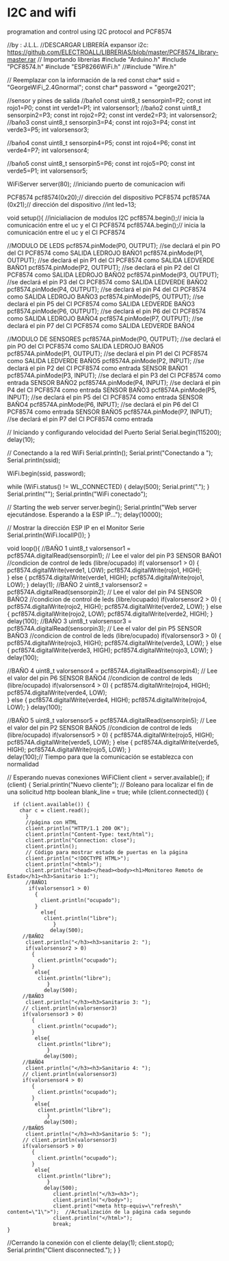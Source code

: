 # I2C and wifi
programation and control using I2C protocol and PCF8574

//by : J.L.L.
//DESCARGAR LIBRERÍA expansor i2c: https://github.com/ELECTROALL/LIBRERIAS/blob/master/PCF8574_library-master.rar
// Importando librerías
#include "Arduino.h"
#include "PCF8574.h"
#include "ESP8266WiFi.h"
//#include "Wire.h"

// Reemplazar con la información de la red
const char* ssid = "GeorgeWiFi_2.4Gnormal";
const char* password = "george2021";

//sensor y pines de salida
//baño1
const uint8_t sensorpin1=P2;
const int rojo1=P0;
const int verde1=P1;
int valorsensor1;
//baño2
const uint8_t sensorpin2=P3;
const int rojo2=P2;
const int verde2=P3;
int valorsensor2;
//baño3
const uint8_t sensorpin3=P4;
const int rojo3=P4;
const int verde3=P5;
int valorsensor3;

//baño4
const uint8_t sensorpin4=P5;
const int rojo4=P6;
const int verde4=P7;
int valorsensor4;

//baño5
const uint8_t sensorpin5=P6;
const int rojo5=P0;
const int verde5=P1;
int valorsensor5;

WiFiServer server(80); //iniciando puerto de comunicacion wifi 

PCF8574 pcf8574(0x20);// dirección del dispositivo
PCF8574 pcf8574A (0x21);// dirección del dispositivo
//int led=13;

void setup(){
  //inicialiacion de modulos I2C 
  pcf8574.begin();// inicia la comunicación entre el uc y el CI PCF8574
  pcf8574A.begin();// inicia la comunicación entre el uc y el CI PCF8574
  
  //MODULO DE LEDS
  pcf8574.pinMode(P0, OUTPUT); //se declará el pin PO del CI PCF8574 como SALIDA LEDROJO BAÑO1
  pcf8574.pinMode(P1, OUTPUT); //se declará el pin P1 del CI PCF8574 como SALIDA LEDVERDE BAÑO1
  pcf8574.pinMode(P2, OUTPUT); //se declará el pin P2 del CI PCF8574 como SALIDA LEDROJO BAÑO2
  pcf8574.pinMode(P3, OUTPUT); //se declará el pin P3 del CI PCF8574 como SALIDA LEDVERDE BAÑO2
  pcf8574.pinMode(P4, OUTPUT); //se declará el pin P4 del CI PCF8574 como SALIDA LEDROJO BAÑO3
  pcf8574.pinMode(P5, OUTPUT); //se declará el pin P5 del CI PCF8574 como SALIDA LEDVERDE BAÑO3
  pcf8574.pinMode(P6, OUTPUT); //se declará el pin P6 del CI PCF8574 como SALIDA LEDROJO BAÑO4
  pcf8574.pinMode(P7, OUTPUT); //se declará el pin P7 del CI PCF8574 como SALIDA LEDVERDE BAÑO4
  
  //MODULO DE SENSORES
  pcf8574A.pinMode(P0, OUTPUT); //se declará el pin PO del CI PCF8574 como SALIDA LEDROJO BAÑO5
  pcf8574A.pinMode(P1, OUTPUT); //se declará el pin P1 del CI PCF8574 como SALIDA LEDVERDE BAÑO5
  pcf8574A.pinMode(P2, INPUT); //se declará el pin P2 del CI PCF8574 como entrada SENSOR BAÑO1
  pcf8574A.pinMode(P3, INPUT); //se declará el pin P3 del CI PCF8574 como entrada SENSOR BAÑO2
  pcf8574A.pinMode(P4, INPUT); //se declará el pin P4 del CI PCF8574 como entrada SENSOR BAÑO3
  pcf8574A.pinMode(P5, INPUT); //se declará el pin P5 del CI PCF8574 como entrada SENSOR BAÑO4
  pcf8574A.pinMode(P6, INPUT); //se declará el pin P6 del CI PCF8574 como entrada SENSOR BAÑO5
  pcf8574A.pinMode(P7, INPUT); //se declará el pin P7 del CI PCF8574 como entrada

  // Iniciando y configurando velocidad del Puerto Serial
  Serial.begin(115200);
  delay(10);

  // Conectando a la red WiFi
  Serial.println();
  Serial.print("Conectando a ");
  Serial.println(ssid);

  WiFi.begin(ssid, password);

  while (WiFi.status() != WL_CONNECTED) {
    delay(500);
    Serial.print(".");
  }
  Serial.println("");
  Serial.println("WiFi conectado");

  // Starting the web server
  server.begin();
  Serial.println("Web server ejecutándose. Esperando a la ESP IP...");
  delay(10000);

  // Mostrar la dirección ESP IP en el Monitor Serie
  Serial.println(WiFi.localIP());
}

void loop(){
  //BAÑO 1
  uint8_t valorsensor1 = pcf8574A.digitalRead(sensorpin1);            // Lee el valor del pin P3 SENSOR BAÑO1
 //condicion de control de leds (libre/ocupado)
 if( valorsensor1 > 0)
 {
   pcf8574.digitalWrite(verde1, LOW);
   pcf8574.digitalWrite(rojo1, HIGH);  
  }
 else 
 {
   pcf8574.digitalWrite(verde1, HIGH);
   pcf8574.digitalWrite(rojo1, LOW); 
  }
  delay(1);
  //BAÑO 2
   uint8_t valorsensor2 = pcf8574A.digitalRead(sensorpin2);            // Lee el valor del pin P4 SENSOR BAÑO2
 //condicion de control de leds (libre/ocupado) 
 if(valorsensor2 > 0)
 { 
   pcf8574.digitalWrite(rojo2, HIGH);
   pcf8574.digitalWrite(verde2, LOW);
  }
 else 
 { 
   pcf8574.digitalWrite(rojo2, LOW);
   pcf8574.digitalWrite(verde2, HIGH);
  }
  delay(100);
  //BAÑO 3
  uint8_t valorsensor3 = pcf8574A.digitalRead(sensorpin3);             // Lee el valor del pin P5 SENSOR BAÑO3
 //condicion de control de leds (libre/ocupado) 
 if(valorsensor3 > 0)
 {
   pcf8574.digitalWrite(rojo3, HIGH);
   pcf8574.digitalWrite(verde3, LOW);
  }
 else 
 {
   pcf8574.digitalWrite(verde3, HIGH);
   pcf8574.digitalWrite(rojo3, LOW);
  }
  delay(100);
  
  //BAÑO 4
  uint8_t valorsensor4 = pcf8574A.digitalRead(sensorpin4);             // Lee el valor del pin P6 SENSOR BAÑO4
 //condicion de control de leds (libre/ocupado)
 if(valorsensor4 > 0)
 {
   pcf8574.digitalWrite(rojo4, HIGH);
   pcf8574.digitalWrite(verde4, LOW);  
  }
 else 
 {
   pcf8574.digitalWrite(verde4, HIGH);
   pcf8574.digitalWrite(rojo4, LOW); 
  }
  delay(100);
  
  //BAÑO 5
  uint8_t valorsensor5 = pcf8574A.digitalRead(sensorpin5);           // Lee el valor del pin P2 SENSOR BAÑO5
  //condicion de control de leds (libre/ocupado)
 if(valorsensor5 > 0)
 {
   pcf8574A.digitalWrite(rojo5, HIGH);
   pcf8574A.digitalWrite(verde5, LOW);
  }
 else 
 { 
   pcf8574A.digitalWrite(verde5, HIGH);
   pcf8574A.digitalWrite(rojo5, LOW);
  }                
  delay(100);// Tiempo para que la comunicación se establezca con normalidad


  // Esperando nuevas conexiones 
  WiFiClient client = server.available();
  if (client) {
    Serial.println("Nuevo cliente");
    // Boleano para localizar el fin de una solicitud http
    boolean blank_line = true;
    while (client.connected()) {
      
      if (client.available()) {
        char c = client.read(); 
          }
          //página con HTML
          client.println("HTTP/1.1 200 OK");
          client.println("Content-Type: text/html");
          client.println("Connection: close");
          client.println();
          // Código para mostrar estado de puertas en la página
          client.println("<!DOCTYPE HTML>");
          client.println("<html>");
          client.println("<head></head><body><h1>Monitoreo Remoto de Estado</h1><h3>Sanitario 1:");
          //BAÑO1  
           if(valorsensor1 > 0)
             {
               client.println("ocupado");
             }
               else{
                client.println("libre");
                   }
                  delay(500);
         //BAÑO2
          client.println("</h3><h3>sanitario 2: ");
          if(valorsensor2 > 0)
            {
              client.println("ocupado");
            }
             else{
              client.println("libre");
                 }
                delay(500);
         //BAÑO3
          client.println("</h3><h3>Sanitario 3: ");
         // client.println(valorsensor3)
         if(valorsensor3 > 0)
            {
              client.println("ocupado");
            }
             else{
              client.println("libre");
                 }
                delay(500);       
         //BAÑO4
          client.println("</h3><h3>Sanitario 4: ");
         // client.println(valorsensor3)
         if(valorsensor4 > 0)
            {
              client.println("ocupado");
            }
             else{
              client.println("libre");
                 }
                delay(500);
         //BAÑO5
          client.println("</h3><h3>Sanitario 5: ");
         // client.println(valorsensor3)
         if(valorsensor5 > 0)
            {
              client.println("ocupado");
            }
             else{
              client.println("libre");
                 }
                delay(500);
                   client.println("</h3><h3>");
                   client.println("</body>");
                   client.print("<meta http-equiv=\"refresh\" content=\"1\">");  //Actualización de la página cada segundo
                   client.println("</html>");
                   break;
    }       
  //Cerrando la conexión con el cliente
  delay(1);
  client.stop();
  Serial.println("Client disconnected.");
    }
    }
